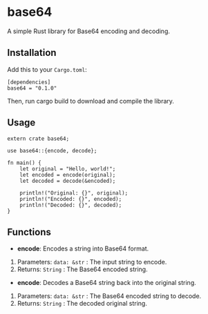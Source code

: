 # base64
A simple Rust library for Base64 encoding and decoding.

## Installation

Add this to your `Cargo.toml`:
```
[dependencies]
base64 = "0.1.0"
```
Then, run cargo build to download and compile the library.

## Usage
```
extern crate base64;

use base64::{encode, decode};

fn main() {
    let original = "Hello, world!";
    let encoded = encode(original);
    let decoded = decode(&encoded);

    println!("Original: {}", original);
    println!("Encoded: {}", encoded);
    println!("Decoded: {}", decoded);
}
```

## Functions
- **encode**: Encodes a string into Base64 format.
 1. Parameters: `data: &str` : The input string to encode.
 2. Returns: `String` : The Base64 encoded string.

- **encode**: Decodes a Base64 string back into the original string.
 1. Parameters: `data: &str` : The Base64 encoded string to decode.
 2. Returns: `String` : The decoded original string.